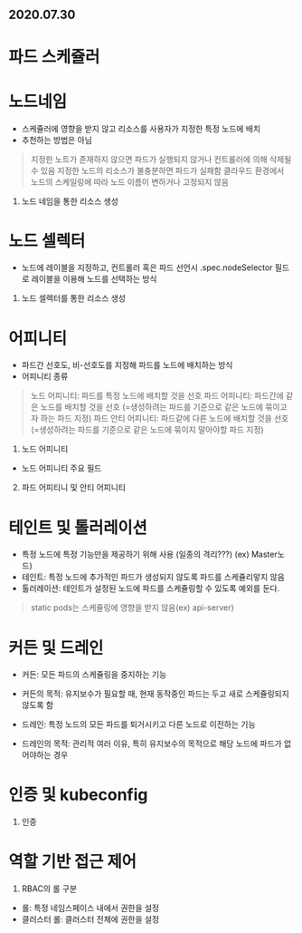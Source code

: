 2020.07.30
----------
파드 스케쥴러
==========


노드네임
======
* 스케쥴러에 영향을 받지 않고 리소스를 사용자가 지정한 특정 노드에 배치
* 추천하는 방법은 아님
> 지정한 노트가 존재하지 않으면 파드가 실행되지 않거나 컨트롤러에 의해 삭제될 수 있음
> 지정한 노드의 리소스가 불충분하면 파드가 실패함
> 클라우드 환경에서 노드의 스케일링에 따라 노드 이름이 변하거나 고정되지 않음

1) 노드 네임을 통한 리소스 생성


노드 셀렉터
=========
* 노드에 레이블을 지정하고, 컨트롤러 혹은 파드 선언시 .spec.nodeSelector 필드로 레이블을 이용해 노드를 선택하는 방식

1) 노드 셀렉터를 통한 리소스 생성


어피니티
======
* 파드간 선호도, 비-선호도를 지정해 파드를 노드에 배치하는 방식
* 어피니티 종류
> 노드 어피니티: 파드를 특정 노드에 배치할 것을 선호
> 파드 어피니티: 파드간에 같은 노드를 배치할 것을 선호 (=생성하려는 파드를 기준으로 같은 노드에 묶이고자 하는 파드 지정)
> 파드 안티 어피니티: 파드같에 다른 노드에 배치할 것을 선호 (=생성하려는 파드를 기준으로 같은 노드에 묶이지 말아야할 파드 지정)

1) 노드 어피니티
* 노드 어피니티 주요 필드
>

2) 파드 어피티니 및 안티 어피니티

테인트 및 톨러레이션
================
* 특정 노드에 특정 기능만을 제공하기 위해 사용 (일종의 격리???) (ex) Master노드)
* 테인트: 특정 노드에 추가적인 파드가 생성되지 않도록 파드를 스케쥴리앟지 않음
* 톨러레이션: 테인트가 설정된 노드에 파드를 스케쥴링할 수 있도록 예외를 둔다.

> static pods는 스케쥴링에 영향을 받지 않음(ex) api-server)


커든 및 드레인
============
* 커든: 모든 파드의 스케쥴링을 중지하는 기능 
* 커든의 목적: 유지보수가 필요할 때, 현재 동작중인 파드는 두고 새로 스케쥴링되지 않도록 함

* 드레인: 특정 노드의 모든 파드를 퇴거시키고 다른 노드로 이전하는 기능
* 드레인의 목적: 관리적 여러 이유, 특히 유지보수의 목적으로 해당 노드에 파드가 없어야하는 경우 


인증 및 kubeconfig
=================
1) 인증

역할 기반 접근 제어
================
1) RBAC의 롤 구분
* 롤: 특정 네임스페이스 내에서 권한을 설정
* 클러스터 롤: 클러스터 전체에 권한을 설정

 
